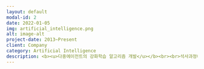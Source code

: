 ```yaml
---
layout: default
modal-id: 2
date: 2022-01-05
img: artificial_intelligence.png
alt: image-alt
project-date: 2013~Present
client: Company
category: Artificial Intelligence
description: <b><u>다중에이전트의 강화학습 알고리즘 개발</u></b><br><br>석사과정에서 강화학습 제어이론에 대해서 연구하였습니다.<br><br>한 대의 로봇에 대한 수렴성이 증명된 Q-learning 알고리즘을 Multi-agent 개념에서의 강화학습 알고리즘을 확장하였고, 해당 알고리즘이 최적의 솔루션에 수렴한다는 내용을 수학적으로 증명하여 논문을 출간하였습니다. <br><br>뿐만 아니라, 해당 이론을 실험으로 진행하여 두 대의 로봇이 거리를 유지하며 원하는 Goal 지점까지 이동하는 Multiagent Q-learning 알고리즘을 성공적으로 구현하였습니다.<br><br>• 개발언어<br>Visual Studio 2005 C/C++, MFC, Pioneer Robot SDK, OpenCV, Ultrasonic Satellite, MATLAB<br><br><img src="rl-robots.png"><br><br><img src="rl-matlab.png"><br><br><img src="rl-exp.png"><br><br>
---
```

